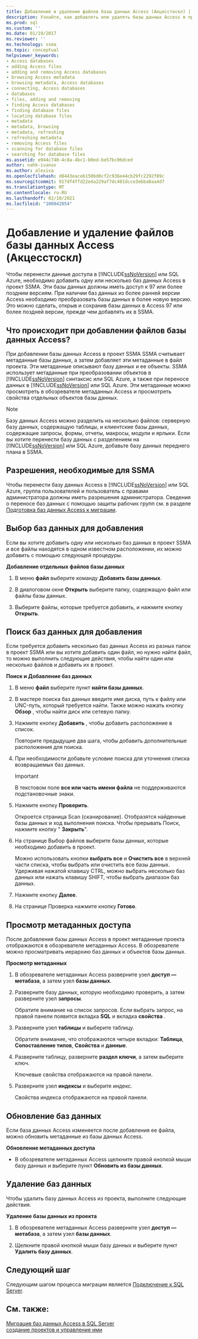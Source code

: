 ```yaml
---
title: Добавление и удаление файлов базы данных Access (Акцесстоскл) | Документация Майкрософт
description: Узнайте, как добавлять или удалять базы данных Access в проекте SSMA для переноса данных Access в SQL Server или базу данных SQL Azure.
ms.prod: sql
ms.custom: ''
ms.date: 01/19/2017
ms.reviewer: ''
ms.technology: ssma
ms.topic: conceptual
helpviewer_keywords:
- Access databases
- adding Access files
- adding and removing Access databases
- browsing Access metadata
- browsing metadata, Access databases
- connecting, Access databases
- databases
- files, adding and removing
- finding Access databases
- finding database files
- locating database files
- metadata
- metadata, browsing
- metadata, refreshing
- refreshing metadata
- removing Access files
- scanning for database files
- searching for database files
ms.assetid: e944c740-4c8a-4bc1-b0ed-be57bc06dced
author: nahk-ivanov
ms.author: alexiva
ms.openlocfilehash: d8443eaceb150bd0cf2c936e44cb29fc2292f89c
ms.sourcegitcommit: 917df4ffd22e4a229af7dc481dcce3ebba0aa4d7
ms.translationtype: MT
ms.contentlocale: ru-RU
ms.lasthandoff: 02/10/2021
ms.locfileid: "100042054"
---
```

# <a name="adding-and-removing-access-database-files-accesstosql"></a>Добавление и удаление файлов базы данных Access (Акцесстоскл)
Чтобы перенести данные доступа в [!INCLUDE[ssNoVersion](../../includes/ssnoversion-md.md)] или SQL Azure, необходимо добавить одну или несколько баз данных Access в проект SSMA. Эти базы данных должны иметь доступ к 97 или более поздним версиям. При наличии баз данных из более ранней версии Access необходимо преобразовать базы данных в более новую версию. Это можно сделать, открыв и сохранив базы данных в Access 97 или более поздней версии, прежде чем добавлять их в SSMA.  
  
## <a name="what-happens-when-you-add-access-database-files"></a>Что происходит при добавлении файлов базы данных Access?  
При добавлении базы данных Access в проект SSMA SSMA считывает метаданные базы данных, а затем добавляет эти метаданные в файл проекта. Эти метаданные описывают базу данных и ее объекты. SSMA использует метаданные при преобразовании объектов в [!INCLUDE[ssNoVersion](../../includes/ssnoversion-md.md)] синтаксис или SQL Azure, а также при переносе данных в [!INCLUDE[ssNoVersion](../../includes/ssnoversion-md.md)] или SQL Azure. Эти метаданные можно просмотреть в обозревателе метаданных Access и просмотреть свойства отдельных объектов базы данных.  
  
> [!NOTE]  
> Базу данных Access можно разделить на несколько файлов: серверную базу данных, содержащую таблицы, и клиентские базы данных, содержащие запросы, формы, отчеты, макросы, модули и ярлыки. Если вы хотите перенести базу данных с разделением на [!INCLUDE[ssNoVersion](../../includes/ssnoversion-md.md)] или SQL Azure, добавьте базу данных переднего плана в SSMA.  
  
## <a name="permissions-that-are-required-by-ssma"></a>Разрешения, необходимые для SSMA  
Чтобы перенести базу данных Access в [!INCLUDE[ssNoVersion](../../includes/ssnoversion-md.md)] или SQL Azure, группа пользователей и пользователь с правами администратора должны иметь разрешения администратора. Сведения о переносе баз данных с помощью защиты рабочих групп см. в разделе [Подготовка баз данных Access к миграции](preparing-access-databases-for-migration-accesstosql.md).  
  
## <a name="selecting-databases-to-add"></a>Выбор баз данных для добавления  
Если вы хотите добавить одну или несколько баз данных в проект SSMA и все файлы находятся в одном известном расположении, их можно добавить с помощью следующей процедуры.  
  
**Добавление отдельных файлов базы данных**  
  
1.  В меню **файл** выберите команду **Добавить базы данных**.  
  
2.  В диалоговом окне **Открыть** выберите папку, содержащую файл или файлы базы данных.  
  
3.  Выберите файлы, которые требуется добавить, и нажмите кнопку **Открыть**.  
  
## <a name="finding-databases-to-add"></a>Поиск баз данных для добавления  
Если требуется добавить несколько баз данных Access из разных папок в проект SSMA или вы хотите добавить один файл, но нужно найти файл, то можно выполнить следующие действия, чтобы найти один или несколько файлов и добавить их в проект.  
  
**Поиск и Добавление баз данных**  
  
1.  В меню **файл** выберите пункт **найти базы данных**.  
  
2.  В мастере поиска баз данных введите имя диска, путь к файлу или UNC-путь, который требуется найти. Также можно нажать кнопку **Обзор** , чтобы найти диск или сетевую папку.  
  
3.  Нажмите кнопку **Добавить** , чтобы добавить расположение в список.  
  
    Повторите предыдущие два шага, чтобы добавить дополнительные расположения для поиска.  
  
4.  При необходимости добавьте условие поиска для уточнения списка возвращаемых баз данных.  
  
    > [!IMPORTANT]  
    > В текстовом поле **все или часть имени файла** не поддерживаются подстановочные знаки.  
  
5.  Нажмите кнопку **Проверить**.  
  
    Откроется страница Scan (сканирование). Отобразятся найденные базы данных и ход выполнения поиска. Чтобы прерывать Поиск, нажмите кнопку " **Закрыть**".  
  
6.  На странице Выбор файлов выберите базы данных, которые необходимо добавить в проект.  
  
    Можно использовать кнопки **выбрать все** и **Очистить все** в верхней части списка, чтобы выбрать или очистить все базы данных. Удерживая нажатой клавишу CTRL, можно выбрать несколько баз данных или нажать клавишу SHIFT, чтобы выбрать диапазон баз данных.  
  
7.  Нажмите кнопку **Далее**.  
  
8.  На странице Проверка нажмите кнопку **Готово**.  
  
## <a name="browsing-access-metadata"></a>Просмотр метаданных доступа  
После добавления базы данных Access в проект метаданные проекта отображаются в обозревателе метаданных Access. В обозревателе можно просматривать иерархию баз данных и объектов базы данных.  
  
**Просмотр метаданных**  
  
1.  В обозревателе метаданных Access разверните узел **доступ — метабаза**, а затем узел **базы данных**.  
  
2.  Разверните базу данных, которую необходимо проверить, а затем разверните узел **запросы**.  
  
    Обратите внимание на список запросов. Если выбрать запрос, на правой панели появится вкладка **SQL** и вкладка **свойства** .  
  
3.  Разверните узел **таблицы** и выберите таблицу.  
  
    Обратите внимание, что отображаются четыре вкладки: **Таблица**, **Сопоставление типов**, **Свойства** и **данные**.  
  
4.  Разверните таблицу, разверните **раздел ключи**, а затем выберите ключ.  
  
    Ключевые свойства отображаются на правой панели.  
  
5.  Разверните узел **индексы** и выберите индекс.  
  
    Свойства индекса отображаются на правой панели.  
  
## <a name="refreshing-databases"></a>Обновление баз данных  
Если база данных Access изменяется после добавления ее файла, можно обновить метаданные из базы данных Access.  
  
**Обновление метаданных доступа**  
  
-   В обозревателе метаданных Access щелкните правой кнопкой мыши базу данных и выберите пункт **Обновить из базы данных**.  
  
## <a name="removing-databases"></a>Удаление баз данных  
Чтобы удалить базу данных Access из проекта, выполните следующие действия.  
  
**Удаление базы данных из проекта**  
  
1.  В обозревателе метаданных Access разверните узел **доступ — метабаза**, а затем узел **базы данных**.  
  
2.  Щелкните правой кнопкой мыши базу данных и выберите пункт **Удалить базу данных**.  
  
## <a name="next-step"></a>Следующий шаг  
Следующим шагом процесса миграции является [Подключение к SQL Server](../sybase/connecting-to-sql-server-sybasetosql.md).  
  
## <a name="see-also"></a>См. также:  
[Миграция баз данных Access в SQL Server](migrating-access-databases-to-sql-server-azure-sql-db-accesstosql.md)  
[создание проектов и управление ими](creating-and-managing-projects-accesstosql.md)  
